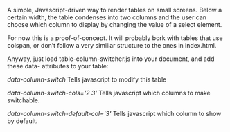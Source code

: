 
A simple, Javascript-driven way to render tables on small screens. Below a certain width, the table condenses into two columns and the user can choose which column to display by changing the value of a select element.

For now this is a proof-of-concept. It will probably bork with tables that use colspan, or don’t follow a very similiar structure to the ones in index.html.

Anyway, just load table-column-switcher.js into your document, and add these data- attributes to your table:

*data-column-switch*
Tells javascript to modify this table

*data-column-switch-cols='2 3'*
Tells javascript which columns to make switchable.

*data-column-switch-default-col='3'*
Tells javascript which column to show by default.